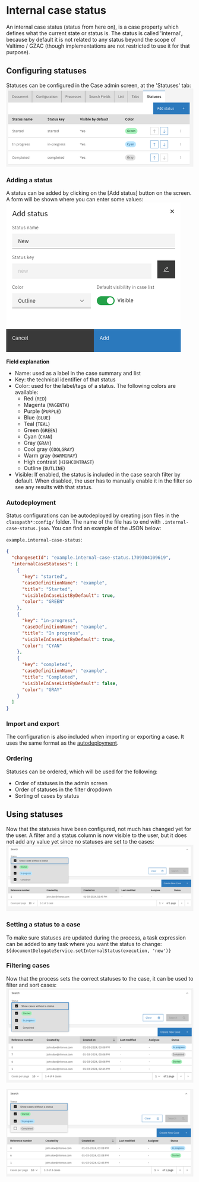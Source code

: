 # Internal case status

An internal case status (status from here on), is a case property which defines what the current state or status is.
The status is called 'internal', because by default it is not related to any status beyond the scope of Valtimo / GZAC (though implementations are not
restricted to use it for that purpose).

## Configuring statuses
Statuses can be configured in the Case admin screen, at the 'Statuses' tab:
![Internal status list](img/internal-status-list.png)

### Adding a status
A status can be added by clicking on the [Add status] button on the screen. A form will be shown where you can enter some values:
![Add internal status](img/add-internal-status.png)

**Field explanation**

- Name: used as a label in the case summary and list
- Key: the technical identifier of that status
- Color: used for the label/tags of a status. The following colors are available:
  - Red (`RED`)
  - Magenta (`MAGENTA`)
  - Purple (`PURPLE`)
  - Blue (`BLUE`)
  - Teal (`TEAL`)
  - Green (`GREEN`)
  - Cyan (`CYAN`)
  - Gray (`GRAY`)
  - Cool gray (`COOLGRAY`)
  - Warm gray (`WARMGRAY`)
  - High contrast (`HIGHCONTRAST`)
  - Outline (`OUTLINE`)
- Visible: If enabled, the status is included in the case search filter by default. When disabled, the user has to manually enable it in the filter so see any
  results with that status.

### Autodeployment
Status configurations can be autodeployed by creating json files in the `classpath*:config/` folder. The name of the file has to end with `.internal-case-status.json`.
You can find an example of the JSON below:

`example.internal-case-status`:
```json
{
  "changesetId": "example.internal-case-status.1709304109619",
  "internalCaseStatuses": [
    {
      "key": "started",
      "caseDefinitionName": "example",
      "title": "Started",
      "visibleInCaseListByDefault": true,
      "color": "GREEN"
    },
    {
      "key": "in-progress",
      "caseDefinitionName": "example",
      "title": "In progress",
      "visibleInCaseListByDefault": true,
      "color": "CYAN"
    },
    {
      "key": "completed",
      "caseDefinitionName": "example",
      "title": "Completed",
      "visibleInCaseListByDefault": false,
      "color": "GRAY"
    }
  ]
}
```

### Import and export
The configuration is also included when importing or exporting a case. It uses the same format as the [autodeployment](#autodeployment).

### Ordering

Statuses can be ordered, which will be used for the following:

- Order of statuses in the admin screen
- Order of statuses in the filter dropdown
- Sorting of cases by status

## Using statuses
Now that the statuses have been configured, not much has changed yet for the user. A filter and a status column is now visible to the user, but it does not add
any value yet since no statuses are set to the cases:
![Internal status case list](img/internal-status-case-list.png)

### Setting a status to a case
To make sure statuses are updated during the process, a task expression can be added to any task where you want the status to change:
`${documentDelegateService.setInternalStatus(execution, 'new')}`

### Filtering cases
Now that the process sets the correct statuses to the case, it can be used to filter and sort cases:
![Internal status filtering](img/internal-status-filtering.png)

![Internal status filtered](img/internal-status-filtered.png)










